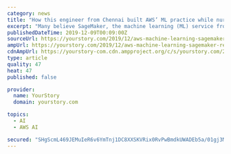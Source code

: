 ```yaml
---
category: news
title: "How this engineer from Chennai built AWS’ ML practice while nursing jet lag in India"
excerpt: "Many believe SageMaker, the machine learning (ML) service from Amazon Web Services, has truly democratised the adoption of artificial intelligence (AI) and data science by making it available for developers, corporations, and laymen alike. What you may not ..."
publishedDateTime: 2019-12-09T00:09:00Z
sourceUrl: https://yourstory.com/2019/12/aws-machine-learning-sagemaker-reinvent-2019-swami-sivasubramanian
ampUrl: https://yourstory.com/2019/12/aws-machine-learning-sagemaker-reinvent-2019-swami-sivasubramanian/amp
cdnAmpUrl: https://yourstory-com.cdn.ampproject.org/c/s/yourstory.com/2019/12/aws-machine-learning-sagemaker-reinvent-2019-swami-sivasubramanian/amp
type: article
quality: 47
heat: 47
published: false

provider:
  name: YourStory
  domain: yourstory.com

topics:
  - AI
  - AWS AI

secured: "SHgScmL469JEMuIeR6v6YmTnj1DC8XXSKVRix0RvPwBmdkUWADEb5a/01gj3MmtzfpSPgQMT2LUkDQPPJ8hc8A9h6XMN3jImijy701zeUlMgcWMVzzx8Oxrriyu/WlNwwUE8nrMpTXWFiWjXvtVn1JRzMYTFOJaP7VKzypxkXExGjsAUaxIv5eLH4qSrOBOOVO1aXThKR7AjCkvKRLH6tUbkwLy/tVcpyGZZTXtWeurh1t0365+topYrA3sR2ji6GNj1L91WvLKbXoxAs03aHw==;sttiapRq2yGGHi6/0JmT/g=="
---
```


